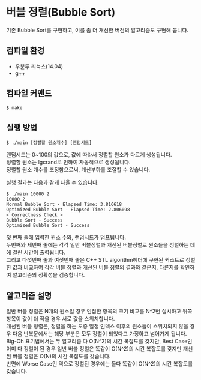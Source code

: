 # 버블 정렬(Bubble Sort)
기존 Bubble Sort를 구현하고, 이를 좀 더 개선한 버전의 알고리즘도 구현해 봅니다.

## 컴파일 환경
- 우분투 리눅스(14.04)
- g++

## 컴파일 커맨드
```
$ make
```

## 실행 방법
```
$ ./main [정렬할 원소개수] [랜덤시드]
```
랜덤시드는 0~100의 값으로, 값에 따라서 정렬할 원소가 다르게 생성됩니다.    
정렬할 원소는 lgcrand로 인하여 자동적으로 생성됩니다.    
정렬할 원소 개수를 조정함으로써, 계산부하를 조절할 수 있습니다.

실행 결과는 다음과 같게 나올 수 있습니다.
```
$ ./main 10000 2
10000 2
Normal Bubble Sort - Elapsed Time: 3.816618
Optimized Bubble Sort - Elapsed Time: 2.806098
< Correctness Check >
Bubble Sort - Success
Optimized Bubble Sort - Success
```
첫 번째 줄에 입력한 원소 수와, 랜덤시드가 덤프됩니다.   
두번째와 세번째 줄에는 각각 일반 버블정렬과 개선된 버블정렬로 원소들을 정렬하는 데에 걸린 시간이 출력됩니다.    
그리고 다섯번째 줄과 여섯번째 줄은 C++ STL algorithm헤더에 구현된 퀵소트로 정렬한 값과 비교하여 각각 버블 정렬과 개선된 버블 정렬의 결과와 같은지, 다른지를 확인하여 알고리즘의 정확성을 검증합니다.

## 알고리즘 설명
일반 버블 정렬은 N개의 원소일 경우 인접한 항목의 크기 비교를 N^2번 실시하고 뒤쪽 항목이 값이 더 작을 경우 서로 값을 스위치합니다.  
개선된 버블 정렬은, 정렬을 하는 도중 일정 인덱스 이후의 원소들이 스위치되지 않을 경우 다음 반복문에서는 해당 부분은 모두 정렬이 되었다고 가정하고 넘어가게 됩니다.   
Big-Oh 표기법에서는 두 알고리즘 다 O(N^2)의 시간 복잡도를 갖지만, Best Case인 이미 다 정렬이 된 경우 일반 버블 정렬은 똑같이 O(N^2)의 시간 복잡도를 갖지만 개선된 버블 정렬은 O(N)의 시간 복잡도를 갖습니다.    
반면에 Worse Case인 역으로 정렬된 경우에는 둘다 똑같이 O(N^2)의 시간 복잡도를 갖습니다.
